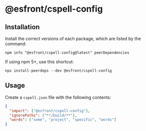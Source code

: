 # @esfront/cspell-config

## Installation

Install the correct versions of each package, which are listed by the command:

```
npm info "@esfront/cspell-config@latest" peerDependencies
```

If using npm 5+, use this shortcut:

```
npx install-peerdeps --dev @esfront/cspell-config
```

## Usage

Create a `cspell.json` file with the following contents:

```json
{
  "import": ["@esfront/cspell-config"],
  "ignorePaths": ["**/build/**"],
  "words": ["some", "project", "specific", "words"]
}
```

